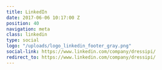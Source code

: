 ```yaml
---
title: LinkedIn
date: 2017-06-06 10:17:00 Z
position: 40
navigation: meta
class: linkedin
type: social
logo: "/uploads/logo_linkedin_footer_gray.png"
social-link: https://www.linkedin.com/company/dressipi/
redirect_to: https://www.linkedin.com/company/dressipi/
---
```


